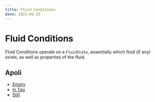 ```yaml
---
title: Fluid Conditions
date: 2021-06-23
---
```

# Fluid Conditions

Fluid Conditions operate on a `FluidState`, essentially which fluid (if any) exists, as well as properties of the fluid.

## Apoli

* [Empty](empty)
* [In Tag](in_tag)
* [Still](still)
